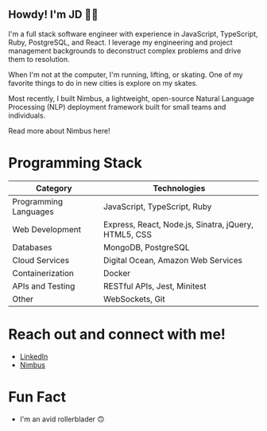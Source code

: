 ## Howdy! I'm JD 👋😁

I'm a full stack software engineer with experience in JavaScript, TypeScript, Ruby, PostgreSQL, and React. I leverage my engineering and project management backgrounds to deconstruct complex problems and drive them to resolution.

When I'm not at the computer, I'm running, lifting, or skating. One of my favorite things to do in new cities is explore on my skates.

Most recently, I built Nimbus, a lightweight, open-source Natural Language Processing (NLP) deployment framework built for small teams and individuals.

Read more about Nimbus here!
# Programming Stack
|Category |	Technologies |
| ------- | -------------|
| Programming Languages | 	JavaScript, TypeScript, Ruby |
| Web Development |	Express, React, Node.js, Sinatra, jQuery, HTML5, CSS |
| Databases |	MongoDB, PostgreSQL |
| Cloud Services |	Digital Ocean, Amazon Web Services |
| Containerization | 	Docker |
| APIs and Testing | RESTful APIs, Jest, Minitest |
| Other |	WebSockets, Git |

# Reach out and connect with me!
- [LinkedIn](https://www.linkedin.com/in/jondfortune/)
- [Nimbus](https://nimbusnlp.github.io/)

# Fun Fact
- I'm an avid rollerblader 🙃
